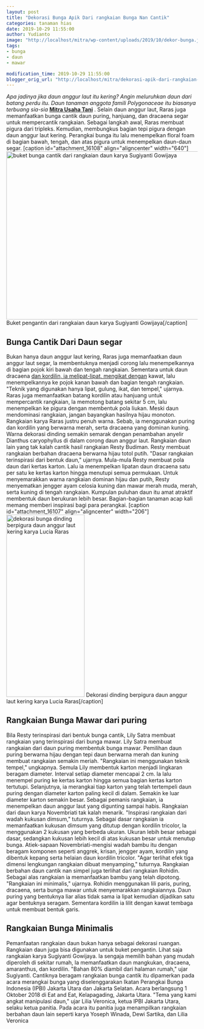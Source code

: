 ```yaml
---
layout: post
title: "Dekorasi Bunga Apik Dari rangkaian Bunga Nan Cantik"
categories: tanaman hias
date: 2019-10-29 11:55:00
author: Yudianto
image: "http://localhost/mitra/wp-content/uploads/2019/10/dekor-bunga.jpg"
tags:
- bunga
- daun
- mawar

modification_time: 2019-10-29 11:55:00
blogger_orig_url: "http://localhost/mitra/dekorasi-apik-dari-rangkaian-bunga-nan.html"
---
```


<i>Apa jadinya jika daun anggur laut itu kering? Angin meluruhkan daun dari batang perdu itu. Daun tanaman anggota famili Polygonaceae itu biasanya terbuang sia-sia</i>
<b></b><b><a href="http://127.0.0.1/mitra">Mitra Usaha Tani</a></b> . Selain daun anggur laut, Raras juga memanfaatkan bunga cantik daun puring, hanjuang, dan dracaena segar untuk mempercantik rangkaian. Sebagai langkah awal, Raras membuat pigura dari tripleks. Kemudian, membungkus bagian tepi pigura dengan daun anggur laut kering. Perangkai bunga itu lalu menempelkan floral foam di bagian bawah, tengah, dan atas pigura untuk menempelkan daun-daun segar.
[caption id="attachment_16108" align="aligncenter" width="640"]<a href="http://127.0.0.1/mitra/wp-content/uploads/2019/10/mawar_640x443.jpg"><img class="wp-image-16108 size-full" src="http://127.0.0.1/mitra/wp-content/uploads/2019/10/mawar_640x443.jpg" alt="buket bunga cantik dari rangkaian daun karya Sugiyanti Gowijaya" width="640" height="443" /></a> Buket pengantin dari rangkaian daun karya Sugiyanti Gowijaya[/caption]
<h2>Bunga Cantik Dari Daun segar</h2>
Bukan hanya daun anggur laut kering, Raras juga memanfaatkan daun anggur laut segar, la membentuknya menjadi corong lalu menempelkannya di bagian pojok kiri bawah dan tengah rangkaian. Sementara untuk daun dracaena <a class="" style="width: auto !important;" href="http://127.0.0.1/mitra/budidaya-manggis-dengan-teknik-kaki.html" data-wpil-post-to-id="">dan kordilin, ia melipat-lipat, mengikat dengan</a> kawat, lalu menempelkannya ke pojok kanan bawah dan bagian tengah rangkaian. "Teknik yang digunakan hanya lipat, gulung, ikat, dan tempel," ujarnya.
Raras juga memanfaatkan batang kordilin atau hanjuang untuk mempercantik rangkaian, la memotong batang sekitar 5 cm, lalu menempelkan ke pigura dengan membentuk pola liukan. Meski daun mendominasi rangkaian, jangan bayangkan hasilnya hijau monoton. Rangkaian karya Raras justru penuh warna. Sebab, ia menggunakan puring dan kordilin yang berwarna merah, serta dracaena yang dominan kuning.
Warna dekorasi dinding semakin semarak dengan penambahan anyelir Dianthus caryophyllus di dalam corong daun anggur laut. Rangkaian daun lain yang tak kalah cantik hasil rangkaian Resty Budiman. Resty membuat rangkaian berbahan dracaena berwarna hijau totol putih. "Dasar rangkaian terinspirasi dari bentuk daun," ujarnya. Mula-mula Resty membuat pola daun dari kertas karton.
Lalu ia menempelkan lipatan daun dracaena satu per satu ke kertas karton hingga menutupi semua permukaan. Untuk menyemarakkan warna rangkaian dominan hijau dan putih, Resty menyematkan jengger ayam celosia kuning dan mawar merah muda, merah, serta kuning di tengah rangkaian. Kumpulan puluhan daun itu amat atraktif membentuk daun berukuran lebih besar. Bagian-bagian tanaman acap kali memang memberi inspirasi bagi para perangkai.
[caption id="attachment_16107" align="aligncenter" width="206"]<a href="http://127.0.0.1/mitra/wp-content/uploads/2019/10/mawar_206x480.jpg"><img class="wp-image-16107 size-full" src="http://127.0.0.1/mitra/wp-content/uploads/2019/10/mawar_206x480.jpg" alt="dekorasi bunga dinding berpigura daun anggur laut kering karya Lucia Raras" width="206" height="480" /></a> Dekorasi dinding berpigura daun anggur laut kering karya Lucia Raras[/caption]
<h2>Rangkaian Bunga Mawar dari puring</h2>
Bila Resty terinspirasi dari bentuk bunga cantik, Lily Satra membuat rangkaian yang terinspirasi dari bunga mawar. Lily Satra membuat rangkaian dari daun puring membentuk bunga mawar. Pemilihan daun puring berwarna hijau dengan tepi daun berwarna merah dan kuning membuat rangkaian semakin meriah. "Rangkaian ini menggunakan teknik tempel," ungkapnya.
Semula Lily membentuk karton menjadi lingkaran beragam diameter. Interval setiap diameter mencapai 2 cm. la lalu menempel puring ke kertas karton hingga semua bagian kertas karton tertutupi. Selanjutnya, ia merangkai tiap karton yang telah tertempeli daun puring dengan diameter karton paling kecil di dalam. Semakin ke luar diameter karton semakin besar.
Sebagai pemanis rangkaian, ia menempelkan daun anggur laut yang digunting sampai habis. Rangkaian dari daun karya Novembriati tak kalah menarik. "Inspirasi rangkaian dari wadah kukusan dimsum," tuturnya. Sebagai dasar rangkaian ia memanfaatkan kukusan dimsum yang ditutup dengan kordilin tricolor, la menggunakan 2 kukusan yang berbeda ukuran. Ukuran lebih besar sebagai dasar, sedangkan kukusan lebih kecil di atas kukusan besar untuk menutup bunga.
Atiek-sapaan Novembriati-mengisi wadah bambu itu dengan beragam komponen seperti anggrek, krisan, jengger ayam, kordilin yang dibentuk kepang serta helaian daun kordilin tricolor. "Agar terlihat efek tiga dimensi lengkungan rangkaian dibuat menyamping," tuturnya.
Rangkaian berbahan daun cantik nan simpel juga terlihat dari rangkaian Rohidin. Sebagai alas rangkaian ia memanfaatkan bambu yang telah dipotong. "Rangkaian ini minimalis," ujarnya. Rohidin menggunakan lili paris, puring, dracaena, serta bunga mawar untuk menyemarakkan rangkaiannya. Daun puring yang bentuknya liar alias tidak sama ia lipat kemudian dijadikan satu agar bentuknya seragam. Sementara kordilin ia lilit dengan kawat tembaga untuk membuat bentuk garis.
<h2>Rangkaian Bunga Minimalis</h2>
Pemanfaatan rangkaian daun bukan hanya sebagai dekorasi ruangan. Rangkaian daun juga bisa digunakan untuk buket pengantin. Lihat saja rangkaian karya Sugiyanti Gowijaya. la sengaja memilih bahan yang mudah diperoleh di sekitar rumah, la memanfaatkan daun mangkukan, dracaena, amaranthus, dan kordilin. "Bahan 80% diambil dari halaman rumah," ujar Sugiyanti.
Cantiknya beragam rangkaian bunga cantik itu dipamerkan pada acara merangkai bunga yang diselenggarakan Ikatan Perangkai Bunga Indonesia (IPBI) Jakarta Utara dan Jakarta Selatan. Acara berlangsung 1 Oktober 2018 di Eat and Eat, Kelapagading, Jakarta Utara. "Tema yang kami angkat manipulasi daun," ujar Lilia Veronica, ketua IPBI Jakarta Utara, selaku ketua panitia. Pada acara itu panitia juga menampilkan rangkaian berbahan daun lain seperti karya Yoseph Winada, Dewi Sartika, dan Lilia Veronica
